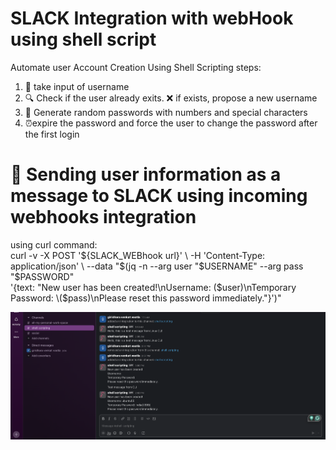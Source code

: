 # SLACK Integration with webHook using shell script
Automate user Account Creation Using Shell Scripting
steps:
1. 📌 take input of username
2. 🔍 Check if the user already exits. ❌ if exists, propose a new username
3. 🔑 Generate random passwords with numbers and special characters
4. ⏰expire the password and force the user to change the password after the first login

# 📢 Sending user information as a message to SLACK using incoming webhooks integration

using curl command:         
curl -v -X POST '${SLACK_WEBhook url}' \
     -H 'Content-Type: application/json' \
     --data "$(jq -n --arg user "$USERNAME" --arg pass "$PASSWORD" \
       '{text: "New user has been created!\nUsername: \($user)\nTemporary Password: \($pass)\nPlease reset this password immediately."}')"

![Slack integration](slack.png)